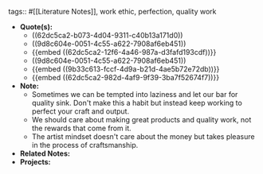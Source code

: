 tags:: #[[Literature Notes]], work ethic, perfection, quality work

- **Quote(s):**
	- ((62dc5ca2-b073-4d04-9311-c40b13a171d0))
	- ((9d8c604e-0051-4c55-a622-7908af6eb451))
	- {{embed ((62dc5ca2-12f6-4a46-987a-d3fafd193cdf))}}
	- ((9d8c604e-0051-4c55-a622-7908af6eb451))
	- {{embed ((9b33c613-fccf-4d9a-b21d-4ae5b72e72db))}}
	- {{embed ((62dc5ca2-982d-4af9-9f39-3ba7f52674f7))}}
- **Note:**
	- Sometimes we can be tempted into laziness and let our bar for quality sink. Don't make this a habit but instead keep working to perfect your craft and output.
	- We should care about making great products and quality work, not the rewards that come from it.
	- The artist mindset doesn't care about the money but takes pleasure in the process of craftsmanship.
- **Related Notes:**
- **Projects:**